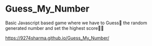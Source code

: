 # Guess_My_Number

Basic Javascript based game where we have to Guess🤔 the random generated number and set the highest score🎉🎉

https://9274sharma.github.io/Guess_My_Number/
